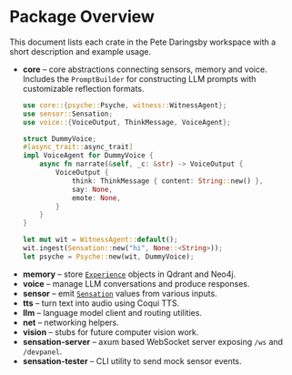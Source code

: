 # Package Overview

This document lists each crate in the Pete Daringsby workspace with a short description and example usage.

- **core** – core abstractions connecting sensors, memory and voice. Includes the `PromptBuilder` for constructing LLM prompts with customizable reflection formats.
  ```rust
  use core::{psyche::Psyche, witness::WitnessAgent};
  use sensor::Sensation;
  use voice::{VoiceOutput, ThinkMessage, VoiceAgent};

  struct DummyVoice;
  #[async_trait::async_trait]
  impl VoiceAgent for DummyVoice {
      async fn narrate(&self, _c: &str) -> VoiceOutput {
          VoiceOutput {
              think: ThinkMessage { content: String::new() },
              say: None,
              emote: None,
          }
      }
  }

  let mut wit = WitnessAgent::default();
  wit.ingest(Sensation::new("hi", None::<String>));
  let psyche = Psyche::new(wit, DummyVoice);
  ```
- **memory** – store [`Experience`](../memory/src/experience.rs) objects in Qdrant and Neo4j.
- **voice** – manage LLM conversations and produce responses.
- **sensor** – emit [`Sensation`](../sensor/src/sensation.rs) values from various inputs.
- **tts** – turn text into audio using Coqui TTS.
- **llm** – language model client and routing utilities.
- **net** – networking helpers.
- **vision** – stubs for future computer vision work.
- **sensation-server** – axum based WebSocket server exposing `/ws` and `/devpanel`.
- **sensation-tester** – CLI utility to send mock sensor events.
